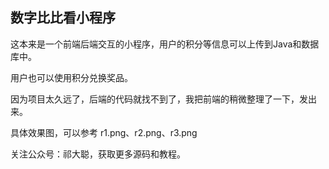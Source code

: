 
## 数字比比看小程序

这本来是一个前端后端交互的小程序，用户的积分等信息可以上传到Java和数据库中。

用户也可以使用积分兑换奖品。

因为项目太久远了，后端的代码就找不到了，我把前端的稍微整理了一下，发出来。

具体效果图，可以参考 r1.png、r2.png、r3.png

关注公众号：祁大聪，获取更多源码和教程。


